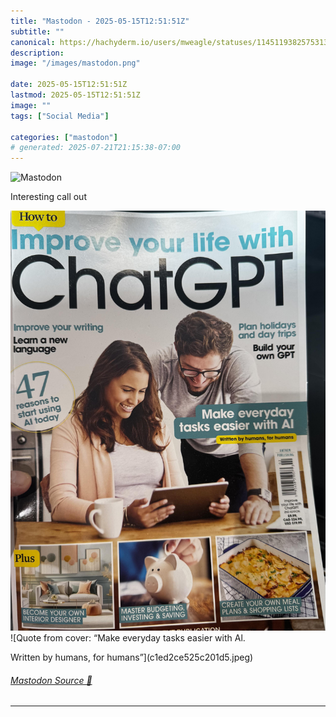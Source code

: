 ```yaml
---
title: "Mastodon - 2025-05-15T12:51:51Z"
subtitle: ""
canonical: https://hachyderm.io/users/mweagle/statuses/114511938257531362
description:
image: "/images/mastodon.png"

date: 2025-05-15T12:51:51Z
lastmod: 2025-05-15T12:51:51Z
image: ""
tags: ["Social Media"]

categories: ["mastodon"]
# generated: 2025-07-21T21:15:38-07:00
---
```

![Mastodon](/images/mastodon.png)

<p>Interesting call out</p>

![ChatGPT physical magazine cover shot ](4661317e5994cc66.jpeg)
![Quote from cover: “Make everyday tasks 
easier with Al.

Written by humans, for humans”](c1ed2ce525c201d5.jpeg)

###### [Mastodon Source 🐘](https://hachyderm.io/@mweagle/114511938257531362)

___
